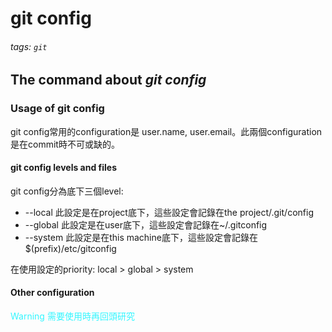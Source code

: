 # git config
###### tags: `git`

## The command about *git config*

### Usage of git config
git config常用的configuration是 user.name, user.email。此兩個configuration是在commit時不可或缺的。
#### git config levels and files
git config分為底下三個level:
* --local
此設定是在project底下，這些設定會記錄在the project/.git/config
* --global
此設定是在user底下，這些設定會記錄在~/.gitconfig
* --system
此設定是在this machine底下，這些設定會記錄在$(prefix)/etc/gitconfig

在使用設定的priority:
local > global > system

#### Other configuration
<font color="#33F6FF">Warning
需要使用時再回頭研究</font>

